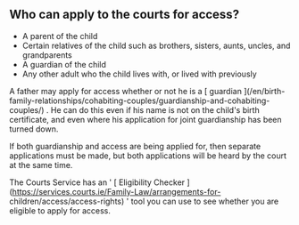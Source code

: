 ##  Who can apply to the courts for access?

  * A parent of the child 
  * Certain relatives of the child such as brothers, sisters, aunts, uncles, and grandparents 
  * A guardian of the child 
  * Any other adult who the child lives with, or lived with previously 

A father may apply for access whether or not he is a [ guardian ](/en/birth-
family-relationships/cohabiting-couples/guardianship-and-cohabiting-couples/)
. He can do this even if his name is not on the child's birth certificate, and
even where his application for joint guardianship has been turned down.

If both guardianship and access are being applied for, then separate
applications must be made, but both applications will be heard by the court at
the same time.

The Courts Service has an ' [ Eligibility Checker
](https://services.courts.ie/Family-Law/arrangements-for-
children/access/access-rights) ' tool you can use to see whether you are
eligible to apply for access.
